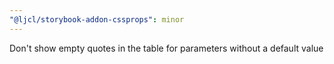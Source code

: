 ```yaml
---
"@ljcl/storybook-addon-cssprops": minor
---
```


Don't show empty quotes in the table for parameters without a default value
